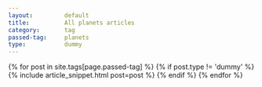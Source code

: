 ```yaml
---
layout:			default
title:			All planets articles
category:		tag
passed-tag:		planets
type:           dummy
---
```


{% for post in site.tags[page.passed-tag] %}
{% if post.type != 'dummy' %}
    {% include article_snippet.html post=post %}
{% endif %}
{% endfor %}
